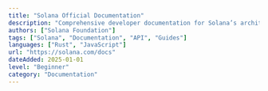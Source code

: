 ```yaml
---
title: "Solana Official Documentation"
description: "Comprehensive developer documentation for Solana’s architecture, API references, tutorials, and developer guides."
authors: ["Solana Foundation"]
tags: ["Solana", "Documentation", "API", "Guides"]
languages: ["Rust", "JavaScript"]
url: "https://solana.com/docs"
dateAdded: 2025-01-01
level: "Beginner"
category: "Documentation"
---
```


